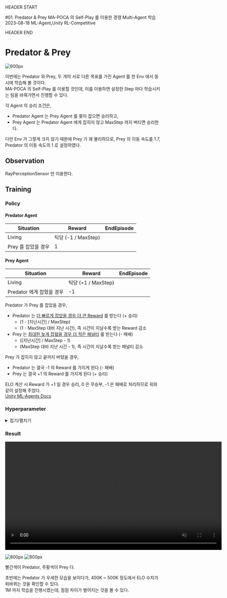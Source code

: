 HEADER START

#01. Predator & Prey
MA-POCA 의 Self-Play 를 이용한 경쟁 Multi-Agent 학습
2023-08-18
ML-Agent,Unity
RL-Competitive

HEADER END

# Predator & Prey

![600px](/imgs/post_imgs/mlagent_07/3.png)

이번에는 Predator 와 Prey, 두 개의 서로 다른 목표를 가진 Agent 를 한 Env 에서 동시에 학습해 볼 것이다.  
MA-POCA 의 Self-Play 를 이용할 것인데, 이를 이용하면 설정한 Step 마다 학습시키는 팀을 바꿔가면서 진행할 수 있다.

각 Agent 의 승리 조건은,

- Predator Agent 는 Prey Agent 를 쫒아 잡으면 승리하고,
- Prey Agent 는 Predator Agent 에게 잡히지 않고 MaxStep 까지 버티면 승리한다.

다만 Env 가 그렇게 크지 않기 때문에 Prey 가 꽤 불리하므로, Prey 의 이동 속도를 1.7, Predator 의 이동 속도의 1 로 설정하였다.

## Observation

RayPerceptionSensor 만 이용한다.

## Training

### Policy

#### Predator Agent

| Situation           | Reward              | EndEpisode |
| ------------------- | ------------------- | ---------- |
| Living              | 틱당 (-1 / MaxStep) |            |
| Prey 를 잡았을 경우 | 1                   |            |

#### Prey Agent

| Situation                 | Reward              | EndEpisode |
| ------------------------- | ------------------- | ---------- |
| Living                    | 틱당 (+1 / MaxStep) |            |
| Predator 에게 잡혔을 경우 | -1                  |            |

Predator 가 Prey 를 잡았을 경우,

- Predator 는 <u>더 빠르게 잡았을 경우 더 큰 Reward</u> 를 받는다 (+ 승리)
  - (1 - [지난시간] / MaxStep)
  - (1 - MaxStep 대비 지난 시간), 즉 시간이 지날수록 받는 Reward 감소
- Prey 는 <u>최대한 늦게 잡혔을 경우 더 적은 패널티</u> 를 받는다 (- 패배)
  - ([지난시간] / MaxStep - 1)
  - (MaxStep 대비 지난 시간 - 1), 즉 시간이 지날수록 받는 패널티 감소

Prey 가 잡히지 않고 끝까지 버텼을 경우,

- Predator 는 결국 -1 의 Reward 를 가지게 된다 (- 패배)
- Prey 는 결국 +1 의 Reward 를 가지게 된다 (+ 승리)

ELO 계산 시 Reward 가 +1 일 경우 승리, 0 은 무승부, -1 은 패배로 처리하므로 위와 같이 설정해 주었다.  
[Unity ML-Agents Docs](https://unity-technologies.github.io/ml-agents/Training-Configuration-File/#note-on-reward-signals)

### Hyperparameter

<details>
<summary>접기/펼치기</summary>

```
behaviors:
  WalkAgentPredator:
    trainer_type: poca
    hyperparameters:
      batch_size: 512
      buffer_size: 5120
      learning_rate: 3.0e-4
      beta: 1e-3
      epsilon: 0.15
      lambd: 0.95
      num_epoch: 4
      learning_rate_schedule: constant
    network_settings:
      normalize: false
      hidden_units: 256
      num_layers: 2
    reward_signals:
      extrinsic:
        gamma: 0.99
        strength: 1.0
    keep_checkpoints: 21
    checkpoint_interval: 50000
    max_steps: 1000000
    time_horizon: 1000
    summary_freq: 10000
    self_play:
      window: 10
      play_against_latest_model_ratio: 0.5
      save_steps: 20000
      swap_steps: 1000
      team_change: 100000
      initial_elo: 1200.0
  WalkAgentPrey:
    trainer_type: poca
    hyperparameters:
      batch_size: 512
      buffer_size: 5120
      learning_rate: 3.0e-4
      beta: 1e-3
      epsilon: 0.15
      lambd: 0.95
      num_epoch: 4
      learning_rate_schedule: constant
    network_settings:
      normalize: false
      hidden_units: 256
      num_layers: 2
    reward_signals:
      extrinsic:
        gamma: 0.99
        strength: 1.0
    keep_checkpoints: 21
    checkpoint_interval: 50000
    max_steps: 1000000
    time_horizon: 1000
    summary_freq: 10000
    self_play:
      window: 10
      play_against_latest_model_ratio: 0.5
      save_steps: 20000
      swap_steps: 1000
      team_change: 100000
      initial_elo: 1200.0
```

MA-POCA 를 사용할 것이기 때문에 trainer_type 를 POCA 로 설정해 주었고, self_play 부분도 추가해 주었다.

</details>

### Result

<video width="700" muted controls playsinline>
  <source src="/videos/post_videos/mlagent_07/1.mp4" type="video/mp4">
</video>

![800px](/imgs/post_imgs/mlagent_07/1.png)
![800px](/imgs/post_imgs/mlagent_07/2.png)

빨간색이 Predator, 주황색이 Prey 다.

초반에는 Predator 가 우세한 모습을 보이다가, 400K ~ 500K 정도에서 ELO 수치가 뒤바뀌는 것을 확인할 수 있다.  
1M 까지 학습을 진행시켰는데, 점점 차이가 벌어지는 것을 볼 수 있다.
